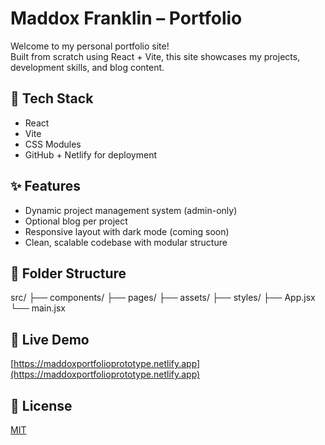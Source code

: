 # Maddox Franklin – Portfolio

Welcome to my personal portfolio site!  
Built from scratch using React + Vite, this site showcases my projects, development skills, and blog content. 

## 🔧 Tech Stack

- React
- Vite
- CSS Modules
- GitHub + Netlify for deployment

## ✨ Features

- Dynamic project management system (admin-only)
- Optional blog per project
- Responsive layout with dark mode (coming soon)
- Clean, scalable codebase with modular structure

## 📂 Folder Structure

src/
├── components/
├── pages/
├── assets/
├── styles/
├── App.jsx
└── main.jsx

## 🚀 Live Demo

[https://maddoxportfolioprototype.netlify.app](https://maddoxportfolioprototype.netlify.app)

## 📝 License

[MIT](./LICENSE)
